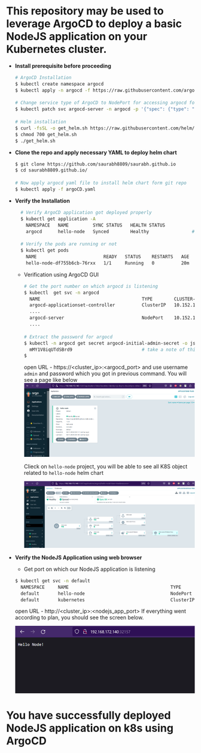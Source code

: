 # This repository may be used to leverage ArgoCD to deploy a basic NodeJS application on your Kubernetes cluster.

- **Install prerequisite before proceeding**

    ```bash
    # ArgoCD Installation 
    $ kubectl create namespace argocd
    $ kubectl apply -n argocd -f https://raw.githubusercontent.com/argoproj/argo-cd/stable/manifests/install.yaml

    # Change service type of ArgoCD to NodePort for accessing argocd form outside of the cluster 
    $ kubectl patch svc argocd-server -n argocd -p '{"spec": {"type": "NodePort"}}'

    # Helm installation 
    $ curl -fsSL -o get_helm.sh https://raw.githubusercontent.com/helm/helm/main/scripts/get-helm-3
    $ chmod 700 get_helm.sh
    $ ./get_helm.sh
    ```

- **Clone the repo and apply necessary YAML to deploy helm chart**

    ```bash
    $ git clone https://github.com/saurabh8809/saurabh.github.io
    $ cd saurabh8809.github.io/
    
    # Now apply argocd yaml file to install helm chart form git repo
    $ kubectl apply -f argoCD.yaml
    ```

- **Verify the Installation**

  ```bash
    # Verify ArgoCD application got deployed properly 
    $ kubectl get application -A
      NAMESPACE   NAME         SYNC STATUS   HEALTH STATUS
      argocd      hello-node   Synced        Healthy                # Healthy shows that our application got deployed successfully

    # Verify the pods are running or not 
    $ kubectl get pods
      NAME                         READY   STATUS    RESTARTS   AGE
      hello-node-df755b6cb-76rxx   1/1     Running   0          20m
  ```

  - Verification using ArgoCD GUI

    ```bash
    # Get the port number on which argocd is listening
    $ kubectl  get svc -n argocd
      NAME                                      TYPE        CLUSTER-IP       EXTERNAL-IP   PORT(S)                      AGE
      argocd-applicationset-controller          ClusterIP   10.152.183.82    <none>        7000/TCP,8080/TCP            22h
      ....
      argocd-server                             NodePort    10.152.183.146   <none>        80:30488/TCP,443:31267/TCP   22h   # on port 31267 argocd is listening
      ....

    # Extract the password for argocd 
    $ kubectl -n argocd get secret argocd-initial-admin-secret -o jsonpath="{.data.password}" | base64 -d; echo
      mMY1V8iqUTdSBrd9                          # take a note of this password 
    $
    ```
    open URL - https://<cluster_ip>:<argocd_port> and use username `admin` and password which you got in previous command.
    You will see a page like below 
    ![alt text](image.png)

    Clieck on `hello-node` project, you will be able to see all K8S object related to `hello-node` helm chart

    ![alt text](image-1.png)

- **Verify the NodeJS Application using web browser**

   - Get port on which our NodeJS application is listening

  ```bash
  $ kubectl get svc -n default
    NAMESPACE     NAME                                      TYPE        CLUSTER-IP       EXTERNAL-IP   PORT(S)                      AGE
    default       hello-node                                NodePort    10.152.183.202   <none>        3000:32157/TCP               11s  # on 32157 our node application is listening
    default       kubernetes                                ClusterIP   10.152.183.1     <none>        443/TCP                      46h

  ```

  open URL - http://<cluster_ip>:<nodejs_app_port> If everything went according to plan, you should see the screen below.

  ![alt text](image-2.png)


# You have successfully deployed NodeJS application on k8s using ArgoCD 
